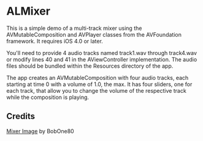 ALMixer
=======

This is a simple demo of a multi-track mixer using the AVMutableComposition and AVPlayer classes from the AVFoundation framework. It requires iOS 4.0 or later.

You'll need to provide 4 audio tracks named track1.wav through track4.wav or modify lines 40 and 41 in the AViewController implementation. The audio files should be bundled within the Resources directory of the app.

The app creates an AVMutableComposition with four audio tracks, each starting at time 0 with a volume of 1.0, the max. It has four sliders, one for each track, that allow you to change the volume of the respective track while the composition is playing.

## Credits ##

[Mixer Image](http://www.flickr.com/photos/71775616@N08/6499052841/) by BobOne80
